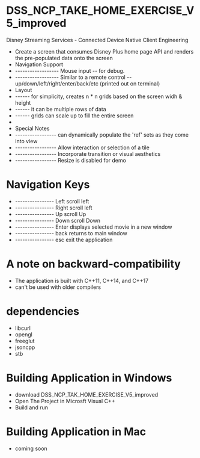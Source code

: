 # DSS_NCP_TAKE_HOME_EXERCISE_V5_improved
Disney Streaming Services - Connected Device Native Client Engineering
* Create a screen that consumes Disney Plus home page API and renders the pre-populated data onto the screen
* Navigation Support
* ------------------ Mouse input -- for debug. 
* ------------------ Similar to a remote control -- up/down/left/right/enter/back/etc      (printed out on terminal)
* Layout 
* ------ for simplicity, creates n * n grids based on the screen widh & height
* ------ it can be multiple rows of data
* ------ grids can scale up to fill the entire screen
* 
* Special Notes
* ----------------- can dynamically populate the 'ref' sets as they come into view
* ----------------- Allow interaction or selection of a tile
* ----------------- Incorporate transition or visual aesthetics
* ----------------- Resize is disabled for demo 

# Navigation Keys
* ---------------- Left   scroll left
* ---------------- Right  scroll left
* ---------------- Up     scroll Up
* ---------------- Down   scroll Down
* ---------------- Enter  displays selected movie in a new window
* ---------------- back   returns to main window
* ---------------- esc    exit the application


# A note on backward-compatibility
* The application is built with C++11, C++14, and C++17
* can't be used with older compilers

# dependencies
* libcurl   
* opengl          
* freeglut       
* jsoncpp
* stb

# Building Application in Windows
* download DSS_NCP_TAK_HOME_EXERCISE_V5_improved
* Open The Project in Microsft Visual C++ 
* Build and run

# Building Application in Mac         
* coming soon
